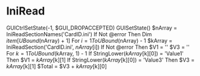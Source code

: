 # IniRead
 GUICtrlSetState(-1, $GUI_DROPACCEPTED) GUISetState()  $nArray = IniReadSectionNames('CardID.ini') If Not @error Then     Dim $item[UBound($nArray) + 1]     For $i = 1 To UBound($nArray) - 1         $kArray = IniReadSection('CardID.ini', $nArray[$i])         If Not @error Then             $V1 = ''             $V3 = ''             For $k = 1 To UBound($kArray, 1) - 1                 If StringLower($kArray[$k][0]) = 'Value1' Then $V1 = $kArray[$k][1]                 If StringLower($kArray[$k][0]) = 'Value3' Then $V3 = $kArray[$k][1]         $Total = $V3 + $kArray[$k][0]

